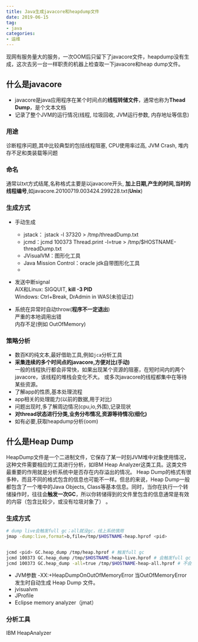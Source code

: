 ```yaml
---
title: Java生成javacore和heapdump文件
date: 2019-06-15
tag: 
- java
categories:
- 运维
---
```

现网有服务量大的服务，一次OOM后只留下了javacore文件，heapdump没有生成，这次去另一台一样职责的机器上检查取一下javacore和heap dump文件。
<!--more-->
## 什么是javacore

- javacore是java应用程序在某个时间点的**线程转储文件**，通常也称为**Thead Dump**，是个文本文档
- 记录了整个JVM的运行情况(线程, 垃圾回收, JVM运行参数, 内存地址等信息)
### 用途
诊断程序问题,其中比较典型的包括线程阻塞, CPU使用率过高, JVM Crash, 堆内存不足和类装载等问题

### 命名
通常以txt方式结尾,名称格式主要是以javacore开头, **加上日期,产生的时间,当时的线程编号**,如javacore.20100719.003424.299228.txt(**Unix**)

### 生成方式

- 手动生成
	- jstack： jstack -l 37320 > /tmp/threadDump.txt
	- jcmd：jcmd 100373 Thread.print -l=true > /tmp/$HOSTNAME-threadDump.txt
	- JVisualVM：图形化工具
	- Java Mission Control：oracle jdk自带图形化工具
	- 

-   发送中断signal  
    AIX和Linux: SIGQUIT,  **kill -3 PID**  
    Windows: Ctrl+Break, DrAdmin in WAS(未验证过)
    
- 系统在异常时自动throw(**程序不一定退出**)  
    严重的本地调用出错  
    内存不足(例如 OutOfMemory)
### 策略分析

-   数百K的纯文本,最好借助工具,例如`jca`分析工具
-   **采集连续的多个时间点的javacore,方便对比(手动)**  
    一般的线程执行都会非常快，如果出现某个资源的阻塞，在短时间内的两个javacore，该线程的堆栈会变化不大。 或多次javacore的线程都集中在等待某些资源。
-   了解app的性质,基本处理流程
-   app相关的处理能力(以前的数据,用于对比)
-   问题出现时,多了解周边情况(cpu,io,外围),记录现状
-   **对thread状态进行分类,业务分布情况,资源等待情况(细化)**
-   如有必要,获取heapdump分析(oom)

## 什么是Heap Dump
HeapDump文件是一个二进制文件，它保存了某一时刻JVM堆中对象使用情况，这种文件需要相应的工具进行分析，如IBM Heap Analyzer这类工具。这类文件最重要的作用就是分析系统中是否存在内存溢出的情况。
Heap Dump的格式有很多种，而且不同的格式包含的信息也可能不一样。但总的来说，Heap Dump一般都包含了一个堆中的Java Objects, Class等基本信息。同时，当你在执行一个转储操作时，往往会**触发一次GC**，所以你转储得到的文件里包含的信息通常是有效的内容（包含比较少，或没有垃圾对象了） 。

  ### 生成方式
```bash
# dump live会触发full gc；all就没gc，线上系统慎用
jmap -dump:live,format=b,file=/tmp/$HOSTNAME-heap.hprof <pid>
```
```bash

jcmd <pid> GC.heap_dump /tmp/heap.hprof # 触发full gc
jcmd 100373 GC.heap_dump /tmp/$HOSTNAME-heap-live.hprof # 会触发full gc
jcmd 100373 GC.heap_dump -all=true /tmp/$HOSTNAME-heap-all.hprof # 不会触发full gc
```
- JVM参数 -XX:+HeapDumpOnOutOfMemoryError  当OutOfMemoryError发生时自动生成 Heap Dump 文件。
- jvisualvm
- JProfile
- Eclipse memory analyzer（jmat）
  
  
### 分析工具
IBM HeapAnalyzer
<!--stackedit_data:
eyJoaXN0b3J5IjpbMjAzOTAzMDQ3NCw5OTkzNDQ3MDAsNjYyNT
E1NzksLTUwNjQyNTEzMywtMzkyMDk0NzA3LC0xODMwNzIyNTA3
LDk2Njg3ODEzNCwxMjQ1NDgxNjMzLDM5MDM3MTE2M119
-->